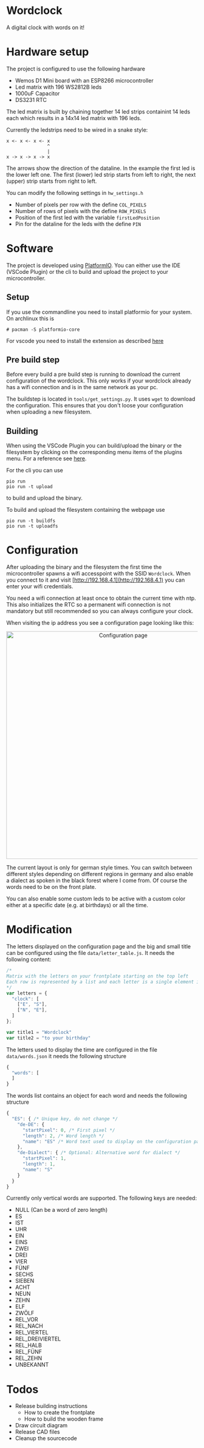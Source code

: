 # Wordclock
A digital clock with words on it!

# Hardware setup

The project is configured to use the following hardware

* Wemos D1 Mini board with an ESP8266 microcontroller
* Led matrix with 196 WS2812B leds
* 1000uF Capacitor
* DS3231 RTC

The led matrix is built by chaining together 14 led strips containint 14 leds each which results in a 14x14 led matrix with 196 leds.

Currently the ledstrips need to be wired in a snake style:
```
x <- x <- x <- x
               ^
               |
x -> x -> x -> x
```
The arrows show the direction of the dataline. In the example the first led is the lower left one.
The first (lower) led strip starts from left to right, the next (upper) strip starts from right to left.

You can modify the following settings in `hw_settings.h`

* Number of pixels per row with the define `COL_PIXELS`
* Number of rows of pixels with the define `ROW_PIXELS`
* Position of the first led with the variable `firstLedPosition`
* Pin for the dataline for the leds with the define `PIN`

# Software

The project is developed using [PlatformIO](https://platformio.org/).
You can either use the IDE (VSCode Plugin) or the cli to build and upload the project to your microcontroller.

## Setup

If you use the commandline you need to install platformio for your system.
On archlinux this is
```
# pacman -S platformio-core
```

For vscode you need to install the extension as described [here](https://docs.platformio.org/en/latest/integration/ide/vscode.html#installation)

## Pre build step

Before every build a pre build step is running to download the current configuration of the wordclock.
This only works if your wordclock already has a wifi connection and is in the same network as your pc.

The buildstep is located in `tools/get_settings.py`.
It uses `wget` to download the configuration. This ensures that you don't loose your configuration when uploading a new filesystem.

## Building

When using the VSCode Plugin you can build/upload the binary or the filesystem by clicking on the corresponding menu items of the plugins menu.
For a reference see [here](https://docs.platformio.org/en/latest/integration/ide/vscode.html#).

For the cli you can use
```
pio run
pio run -t upload
```
to build and upload the binary.

To build and upload the filesystem containing the webpage use
```
pio run -t buildfs
pio run -t uploadfs
```

# Configuration

After uploading the binary and the filesystem the first time the microcontroller spawns a wifi accesspoint with the SSID `Wordclock`.
When you connect to it and visit [http://192.168.4.1](http://192.168.4.1) you can enter your wifi credentials.

You need a wifi connection at least once to obtain the current time with ntp.
This also initializes the RTC so a permanent wifi connection is not mandatory but still recommended so you can always configure your clock.

When visiting the ip address you see a configuration page looking like this:

<p align="center">
  <img src="images/config.png" alt="Configuration page" style="width:600px;"/>
</p>

The current layout is only for german style times.
You can switch between different styles depending on different regions in germany and also enable
a dialect as spoken in the black forest where I come from.
Of course the words need to be on the front plate.

You can also enable some custom leds to be active with a custom color either at a specific date (e.g. at birthdays) or all the time.


# Modification

The letters displayed on the configuration page and the big and small title can be configured using the file `data/letter_table.js`.
It needs the following content:

```js
/*
Matrix with the letters on your frontplate starting on the top left
Each row is represented by a list and each letter is a single element in each row.
*/
var letters = {
  "clock": [
    ["E", "S"],
    ["N", "E"],
  ]
};

var title1 = "Wordclock"
var title2 = "to your birthday"
```

The letters used to display the time are configured in the file `data/words.json` it needs the following structure

```js
{
  "words": [
  ]
}
```
The words list contains an object for each word and needs the following structure
```js
{
  "ES": { /* Unique key, do not change */
    "de-DE": {
      "startPixel": 0, /* First pixel */
      "length": 2, /* Word length */
      "name": "ES" /* Word text used to display on the configuration page */
    },
    "de-Dialect": { /* Optional: Alternative word for dialect */
      "startPixel": 1,
      "length": 1,
      "name": "S"
    }
  }
}
```
Currently only vertical words are supported.
The following keys are needed:

* NULL (Can be a word of zero length)
* ES
* IST
* UHR
* EIN
* EINS
* ZWEI
* DREI
* VIER
* FÜNF
* SECHS
* SIEBEN
* ACHT
* NEUN
* ZEHN
* ELF
* ZWÖLF
* REL_VOR
* REL_NACH
* REL_VIERTEL
* REL_DREIVIERTEL
* REL_HALB
* REL_FÜNF
* REL_ZEHN
* UNBEKANNT

# Todos

 * Release building instructions
   * How to create the frontplate
   * How to build the wooden frame
 * Draw circuit diagram
 * Release CAD files
 * Cleanup the sourcecode

